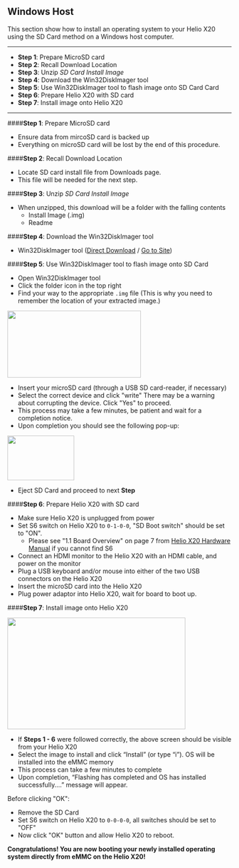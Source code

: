 <!---
---
title: Linux Host Installation for boardname
permalink: /documentation/consumer/boardname/installation/windows-sd.md.html
---
-->

## Windows Host

This section show how to install an operating system to your Helio X20 using the SD Card method on a Windows host computer.
***

- **Step 1**: Prepare MicroSD card
- **Step 2**: Recall Download Location
- **Step 3**: Unzip _SD Card Install Image_
- **Step 4**: Download the Win32DiskImager tool
- **Step 5**: Use Win32DiskImager tool to flash image onto SD Card Card
- **Step 6**: Prepare Helio X20 with SD card
- **Step 7**: Install image onto Helio X20

***

####**Step 1**: Prepare MicroSD card

- Ensure data from mircoSD card is backed up
- Everything on microSD card will be lost by the end of this procedure.

####**Step 2**: Recall Download Location

- Locate SD card install file from Downloads page.
- This file will be needed for the next step.

####**Step 3**: Unzip _SD Card Install Image_

- When unzipped, this download will be a folder with the falling contents
   - Install Image (.img)
   - Readme

####**Step 4**: Download the Win32DiskImager tool

- Win32DiskImager tool ([Direct Download](https://sourceforge.net/projects/win32diskimager/files/latest/download) / <a href="http://sourceforge.net/projects/win32diskimager/" target="_blank">Go to Site</a>)

####**Step 5**: Use Win32DiskImager tool to flash image onto SD Card

- Open Win32DiskImager tool
- Click the folder icon in the top right
- Find your way to the appropriate `.img` file (This is why you need to remember the location of your extracted image.)

<img src="http://i.imgur.com/cqk6LhL.png" data-canonical-src="http://i.imgur.com/cqk6LhL.png" width="300" height="150"/>

- Insert your microSD card (through a USB SD card-reader, if necessary)
- Select the correct device and click "write" There may be a warning about corrupting the device. Click "Yes" to proceed.
- This process may take a few minutes, be patient and wait for a completion notice.
- Upon completion you should see the following pop-up:

<img src="http://i.imgur.com/HzYujlw.png" data-canonical-src="http://i.imgur.com/HzYujlw.png" width="150" height="100"/>

- Eject SD Card and proceed to next **Step**

####**Step 6**: Prepare Helio X20 with SD card

- Make sure Helio X20 is unplugged from power
- Set S6 switch on Helio X20 to `0-1-0-0`, "SD Boot switch" should be set to "ON".
   - Please see "1.1 Board Overview" on page 7 from [Helio X20 Hardware Manual]() if you cannot find S6
- Connect an HDMI monitor to the Helio X20 with an HDMI cable, and power on the monitor
- Plug a USB keyboard and/or mouse into either of the two USB connectors on the Helio X20
- Insert the microSD card into the Helio X20
- Plug power adaptor into Helio X20, wait for board to boot up.

####**Step 7**: Install image onto Helio X20

<img src="http://i.imgur.com/F18wlgU.png" data-canonical-src="http://i.imgur.com/F18wlgU.png" width="400" height="250"/>

- If **Steps 1 - 6** were followed correctly, the above screen should be visible from your Helio X20
- Select the image to install and click “Install” (or type “i”). OS will be installed into the eMMC memory
- This process can take a few minutes to complete
- Upon completion, “Flashing has completed and OS has installed successfully....” message will appear.

Before clicking "OK":

- Remove the SD Card
- Set S6 switch on Helio X20 to `0-0-0-0`, all switches should be set to "OFF"
- Now click "OK" button and allow Helio X20 to reboot.

**Congratulations! You are now booting your newly installed operating system directly from eMMC on the Helio X20!**
